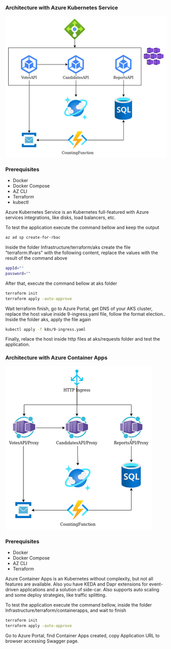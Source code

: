 ### Architecture with Azure Kubernetes Service
![alt architecture](.documentation/aks.jpg "Architecture")

### Prerequisites
- Docker
- Docker Compose
- AZ CLI
- Terraform
- kubectl

Azure Kubernetes Service is an Kubernetes full-featured with Azure services integrations, like disks, load balancers, etc.

To test the application execute the command bellow and keep the output

````sh
az ad sp create-for-rbac
````

Inside the folder Infrastructure/terraform/aks create the file "terraform.tfvars" with the following content, replace the values with the result of the command above

````sh
appId=""
password=""
````

After that, execute the command bellow at aks folder

````sh
terraform init
terraform apply -auto-approve
````

Wait terraform finish, go to Azure Portal, get DNS of your AKS cluster, replace the host value inside 9-ingress.yaml file, follow the format election.<DNS FROM AKS>.
Inside the folder aks, apply the file again

````sh
kubectl apply -f k8s/9-ingress.yaml 
````

Finally, relace the host inside http files at aks/requests folder and test the application.

### Architecture with Azure Container Apps
![alt architecture](.documentation/containerapps.jpg "Architecture")

### Prerequisites
- Docker
- Docker Compose
- AZ CLI
- Terraform

Azure Container Apps is an Kubernetes without complexity, but not all features are available. Also you have KEDA and Dapr extensions for event-driven applications and a solution of side-car. Also supports auto scaling and some deploy strategies, like traffic splitting.

To test the application execute the command bellow, inside the folder Infrastructure/terraform/containerapps, and wait to finish

````sh
terraform init
terraform apply -auto-approve
````

Go to Azure Portal, find Container Apps created, copy Application URL to browser accessing Swagger page.
